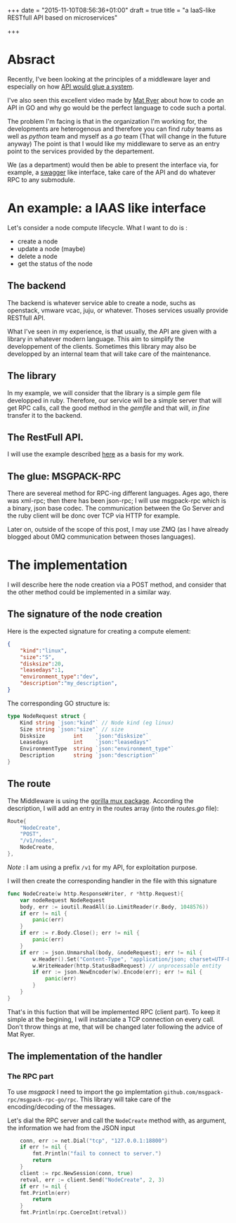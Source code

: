 +++
date = "2015-11-10T08:56:36+01:00"
draft = true
title = "a IaaS-like RESTfull API based on microservices"

+++

# Absract

Recently, I've been looking at the principles of a middleware layer and especially on how [API would glue a system](http://insertpulereference).

I've also seen this excellent video made by [Mat Ryer](http://reference) about how to code an API in GO and why go would be the perfect language to code such a portal.

The problem I'm facing is that in the organization I'm working for, the developments are heterogenous and therefore you can find *ruby* teams as well as *python* team and myself as a *go* team (That will change in the future anyway)
The point is that I would like my middleware to serve as an entry point to the services provided by the departement.

We (as a department) would then be able to present the interface via, for example, a [swagger](http://swagger.io) like interface, take care of the API and do whatever RPC to any submodule.

# An example: a IAAS like interface

Let's consider a node compute lifecycle.
What I want to do is :

* create a node
* update a node (maybe)
* delete a node
* get the status of the node

## The backend

The backend is whatever service able to create a node, suchs as openstack, vmware vcac, juju, or whatever. 
Thoses services usually provide RESTfull API.

What I've seen in my experience, is that usually, the API are given with a library in whatever modern language. 
This aim to simplify the developpement of the clients.
Sometimes this library may also be developped by an internal team that will take care of the maintenance.

## The library

In my example, we will consider that the library is a simple _gem_ file developped in ruby. 
Therefore, our service will be a simple server that will get RPC calls, call the good method in the _gemfile_ 
and that will, _in fine_ transfer it to the backend.

## The RestFull API.

I will use the example described [here](http://blogpost) as a basis for my work.

## The glue: MSGPACK-RPC

There are severeal method for RPC-ing different languages. Ages ago, there was xml-rpc; then there has been json-rpc; 
I will use msgpack-rpc which is a binary, json base codec.
The communication between the Go Server and the ruby client will be donc over TCP via HTTP for example.

Later on, outside of the scope of this post, I may use ZMQ (as I have already blogged about 0MQ communication between thoses languages).

# The implementation

I will describe here the node creation via a POST method, and consider that the other method could be implemented in a similar way.

## The signature of the node creation

Here is the expected signature for creating a compute element:

```json
{
    "kind":"linux",
    "size":"S",
    "disksize":20,
    "leasedays":1,
    "environment_type":"dev",
    "description":"my_description",
}
```

The corresponding GO structure is:

```go
type NodeRequest struct {
    Kind string `json:"kind"` // Node kind (eg linux)
    Size string `json:"size"` // size
    Disksize         int    `json:"disksize"`
    Leasedays        int    `json:"leasedays"`
    EnvironmentType  string `json:"environment_type"`
    Description      string `json:"description"`
}
```

## The route

The Middleware is using the [gorilla mux package](http://gorilla.mux.io). 
According the description, I will add an entry in the routes array (into the _routes.go_ file):

```go
Route{
    "NodeCreate",
    "POST",
    "/v1/nodes",
    NodeCreate,
},
```

*Note* : I am using a prefix `/v1` for my API, for exploitation purpose.

I will then create the corresponding handler in the file with this signature

```go
func NodeCreate(w http.ResponseWriter, r *http.Request){
    var nodeRequest NodeRequest
    body, err := ioutil.ReadAll(io.LimitReader(r.Body, 1048576))
    if err != nil {
        panic(err)
    }
    if err := r.Body.Close(); err != nil {
        panic(err)
    }
    if err := json.Unmarshal(body, &nodeRequest); err != nil {
        w.Header().Set("Content-Type", "application/json; charset=UTF-8")
        w.WriteHeader(http.StatusBadRequest) // unprocessable entity
        if err := json.NewEncoder(w).Encode(err); err != nil {
            panic(err)
        }
    }    
}
```

That's in this fuction that will be implemented RPC (client part). To keep it simple at the begining, 
I will instanciate a TCP connection on every call.
Don't throw things at me, that will be changed later following the advice of Mat Ryer.

## The implementation of the handler

### The RPC part

To use _msgpack_ I need to import the go implemtation `github.com/msgpack-rpc/msgpack-rpc-go/rpc`.
This library will take care of the encoding/decoding of the messages.

Let's dial the RPC server and call the `NodeCreate` method with, as argument, the information we had from the JSON input

```go
    conn, err := net.Dial("tcp", "127.0.0.1:18800")
    if err != nil {
        fmt.Println("fail to connect to server.")
        return
    }
    client := rpc.NewSession(conn, true)
    retval, err := client.Send("NodeCreate", 2, 3)
    if err != nil {
    fmt.Println(err)
        return
    }
    fmt.Println(rpc.CoerceInt(retval))

```
